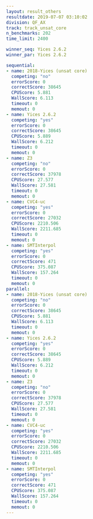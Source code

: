 ```yaml
---
layout: result_others
resultdate: 2019-07-07 03:10:02
division: QF_AX
track: track_unsat_core
n_benchmarks: 202
time_limit: 2400

winner_seq: Yices 2.6.2
winner_par: Yices 2.6.2

sequential:
- name: 2018-Yices (unsat core)
  competing: "no"
  errorScore: 0
  correctScore: 38645
  CPUScore: 5.881
  WallScore: 6.113
  timeout: 0
  memout: 0
- name: Yices 2.6.2
  competing: "yes"
  errorScore: 0
  correctScore: 38645
  CPUScore: 5.889
  WallScore: 6.212
  timeout: 0
  memout: 0
- name: Z3
  competing: "no"
  errorScore: 0
  correctScore: 37978
  CPUScore: 27.577
  WallScore: 27.581
  timeout: 0
  memout: 0
- name: CVC4-uc
  competing: "yes"
  errorScore: 0
  correctScore: 27032
  CPUScore: 2210.506
  WallScore: 2211.685
  timeout: 0
  memout: 0
- name: SMTInterpol
  competing: "yes"
  errorScore: 0
  correctScore: 471
  CPUScore: 375.087
  WallScore: 157.264
  timeout: 0
  memout: 0
parallel:
- name: 2018-Yices (unsat core)
  competing: "no"
  errorScore: 0
  correctScore: 38645
  CPUScore: 5.881
  WallScore: 6.113
  timeout: 0
  memout: 0
- name: Yices 2.6.2
  competing: "yes"
  errorScore: 0
  correctScore: 38645
  CPUScore: 5.889
  WallScore: 6.212
  timeout: 0
  memout: 0
- name: Z3
  competing: "no"
  errorScore: 0
  correctScore: 37978
  CPUScore: 27.577
  WallScore: 27.581
  timeout: 0
  memout: 0
- name: CVC4-uc
  competing: "yes"
  errorScore: 0
  correctScore: 27032
  CPUScore: 2210.506
  WallScore: 2211.685
  timeout: 0
  memout: 0
- name: SMTInterpol
  competing: "yes"
  errorScore: 0
  correctScore: 471
  CPUScore: 375.087
  WallScore: 157.264
  timeout: 0
  memout: 0
---
```


